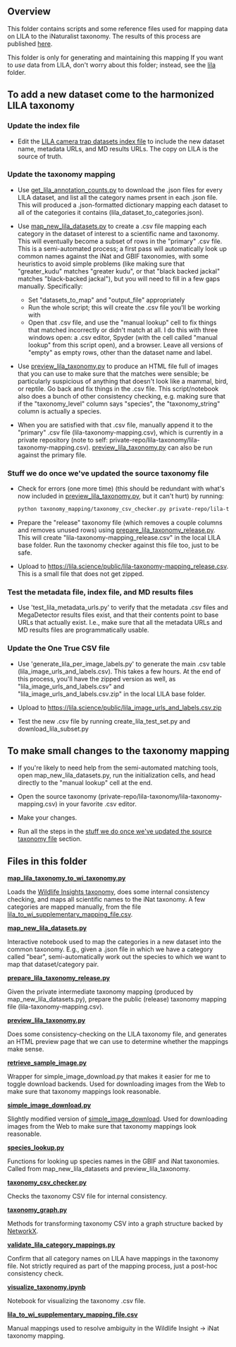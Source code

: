 ## Overview

This folder contains scripts and some reference files used for mapping data on LILA to the iNaturalist taxonomy.  The results of this process are published [here](https://lila.science/taxonomy-mapping-for-camera-trap-data-sets/).

This folder is only for generating and maintaining this mapping If you want to <i>use</i> data from LILA, don't worry about this folder; instead, see the [lila](https://github.com/agentmorris/MegaDetector/tree/main/data_management/lila) folder.


## To add a new dataset come to the harmonized LILA taxonomy

### Update the index file

* Edit the [LILA camera trap datasets index file](http://lila.science/wp-content/uploads/2023/06/lila_camera_trap_datasets.csv) to include the new dataset name, metadata URLs, and MD results URLs.  The copy on LILA is the source of truth.


### Update the taxonomy mapping

* Use [get_lila_annotation_counts.py](https://github.com/agentmorris/MegaDetector/blob/main/data_management/lila/get_lila_annotation_counts.py) to download the .json files for every LILA dataset, and list all the category names prsent in each .json file.  This will produced a .json-formatted dictionary mapping each dataset to all of the categories it contains (lila_dataset_to_categories.json).

* Use [map_new_lila_datasets.py](map_new_lila_datasets.py) to create a .csv file mapping each category in the dataset of interest to a scientific name and taxonomy.  This will eventually become a subset of rows in the "primary" .csv file.  This is a semi-automated process; a first pass will automatically look up common names against the iNat and GBIF taxonomies, with some heuristics to avoid simple problems (like making sure that "greater_kudu" matches "greater kudu", or that "black backed jackal" matches "black-backed jackal"), but you will need to fill in a few gaps manually.  Specifically:

  * Set "datasets_to_map" and "output_file" appropriately
  * Run the whole script; this will create the .csv file you'll be working with
  * Open that .csv file, and use the "manual lookup" cell to fix things that matched incorrectly or didn't match at all.  I do this with three windows open: a .csv editor, Spyder (with the cell called "manual lookup" from this script open), and a browser.  Leave all versions of "empty" as empty rows, other than the dataset name and label.

* Use [preview_lila_taxonomy.py](preview_lila_taxonomy.py) to produce an HTML file full of images that you can use to make sure that the matches were sensible; be particularly suspicious of anything that doesn't look like a mammal, bird, or reptile.  Go back and fix things in the .csv file.  This script/notebook also does a bunch of other consistency checking, e.g. making sure that if the "taxonomy_level" column says "species", the "taxonomy_string" column is actually a species.

* When you are satisfied with that .csv file, manually append it to the "primary" .csv file (lila-taxonomy-mapping.csv), which is currently in a private repository (note to self: private-repo/lila-taxonomy/lila-taxonomy-mapping.csv).  [preview_lila_taxonomy.py](preview_lila_taxonomy.py) can also be run against the primary file.


### Stuff we do once we've updated the source taxonomy file

* Check for errors (one more time) (this should be redundant with what's now included in [preview_lila_taxonomy.py](preview_lila_taxonomy.py), but it can't hurt) by running:

    ```bash
    python taxonomy_mapping/taxonomy_csv_checker.py private-repo/lila-taxonomy/lila-taxonomy-mapping.csv
    ```
    
* Prepare the "release" taxonomy file (which removes a couple columns and removes unused rows) using [prepare_lila_taxonomy_release.py](prepare_lila_taxonomy_release.py).  This will create "lila-taxonomy-mapping_release.csv" in the local LILA base folder.  Run the taxonomy checker against this file too, just to be safe.

* Upload to <https://lila.science/public/lila-taxonomy-mapping_release.csv>.  This is a small file that does not get zipped.


### Test the metadata file, index file, and MD results files

* Use 'test_lila_metadata_urls.py' to verify that the metadata .csv files and MegaDetector results files exist, and that their contents point to base URLs that actually exist.  I.e., make sure that all the metadata URLs and MD results files are programmatically usable.


### Update the One True CSV file

* Use 'generate_lila_per_image_labels.py' to generate the main .csv table (lila_image_urls_and_labels.csv).  This takes a few hours.  At the end of this process, you'll have the zipped version as well, as "lila_image_urls_and_labels.csv" and "lila_image_urls_and_labels.csv.zip" in the local LILA base folder.

* Upload to <https://lila.science/public/lila_image_urls_and_labels.csv.zip>

* Test the new .csv file by running create_lila_test_set.py and download_lila_subset.py


## To make small changes to the taxonomy mapping

* If you're likely to need help from the semi-automated matching tools, open map_new_lila_datasets.py,  run the initialization cells, and head directly to the "manual lookup" cell at the end.

* Open the source taxonomy (private-repo/lila-taxonomy/lila-taxonomy-mapping.csv) in your favorite .csv editor.

* Make your changes.

* Run all the steps in the [stuff we do once we've updated the source taxonomy file](#stuff-we-do-once-weve-updated-the-source-taxonomy-file) section.


## Files in this folder

<b>[map_lila_taxonomy_to_wi_taxonomy.py](map_lila_taxonomy_to_wi_taxonomy.py)</b>

Loads the [Wildlife Insights taxonomy](https://www.wildlifeinsights.org/get-started/taxonomy), does some internal consistency checking, and maps all scientific names to the iNat taxonomy.  A few categories are mapped manually, from the file [lila_to_wi_supplementary_mapping_file.csv](lila_to_wi_supplementary_mapping_file.csv).

<b>[map_new_lila_datasets.py](map_new_lila_datasets.py)</b>

Interactive notebook used to map the categories in a new dataset into the common taxonomy.  E.g., given a .json file in which we have a category called "bear", semi-automatically work out the species to which we want to map that dataset/category pair.

<b>[prepare_lila_taxonomy_release.py](prepare_lila_taxonomy_release.py)</b>

Given the private intermediate taxonomy mapping (produced by map_new_lila_datasets.py), prepare the public (release) taxonomy mapping file (lila-taxonomy-mapping.csv).

<b>[preview_lila_taxonomy.py](preview_lila_taxonomy.py)</b>

Does some consistency-checking on the LILA taxonomy file, and generates an HTML preview page that we can use to determine whether the mappings make sense.

<b>[retrieve_sample_image.py](retrieve_sample_image.py)</b>

Wrapper for simple_image_download.py that makes it easier for me to toggle download backends.  Used for downloading images from the Web to make sure that taxonomy mappings look reasonable.

<b>[simple_image_download.py](simple_image_download.py)</b>

Slightly modified version of [simple_image_download](https://github.com/RiddlerQ/simple_image_download). Used for downloading images from the Web to make sure that taxonomy mappings look reasonable.

<b>[species_lookup.py](species_lookup.py)</b>

Functions for looking up species names in the GBIF and iNat taxonomies.  Called from map_new_lila_datasets and preview_lila_taxonomy.

<b>[taxonomy_csv_checker.py](taxonomy_csv_checker.py)</b>

Checks the taxonomy CSV file for internal consistency.

<b>[taxonomy_graph.py](taxonomy_graph.py)</b>

Methods for transforming taxonomy CSV into a graph structure backed by [NetworkX](https://networkx.org/).

<b>[validate_lila_category_mappings.py](validate_lila_category_mappings.py)</b>

Confirm that all category names on LILA have mappings in the taxonomy file.  Not strictly required as part of the mapping process, just a post-hoc consistency check.

<b>[visualize_taxonomy.ipynb](visualize_taxonomy.ipynb)</b>

Notebook for visualizing the taxonomy .csv file.

<b>[lila_to_wi_supplementary_mapping_file.csv](lila_to_wi_supplementary_mapping_file.csv)</b>

Manual mappings used to resolve ambiguity in the Wildlife Insight &rarr; iNat taxonomy mapping.

